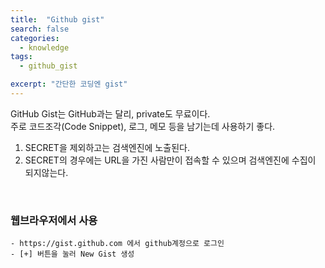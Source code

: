 ```yaml
---
title:  "Github gist"
search: false
categories: 
  - knowledge
tags:
  - github_gist

excerpt: "간단한 코딩엔 gist"
---
```

GitHub Gist는 GitHub과는 달리, private도 무료이다.  
주로 코드조각(Code Snippet), 로그, 메모 등을 남기는데 사용하기 좋다.  


1. SECRET을 제외하고는 검색엔진에 노출된다.
2. SECRET의 경우에는 URL을 가진 사람만이 접속할 수 있으며 검색엔진에 수집이 되지않는다.  

<br/>

### 웹브라우저에서 사용
	- https://gist.github.com 에서 github계정으로 로그인
	- [+] 버튼을 눌러 New Gist 생성
